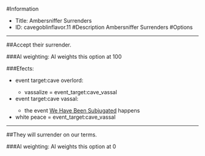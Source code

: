 #Information
 - Title: Ambersniffer Surrenders
 - ID: cavegoblinflavor.11
#Description
Ambersniffer Surrenders
#Options

___
##Accept their surrender.

###AI weighting:
AI weights this option at 100


###Efects:<ul><li>event target:cave overlord:</li><ul><li>vassalize = event_target:cave_vassal</li></ul><li>event target:cave vassal:</li><ul><li>the event [We Have Been Subjugated](../events/we_have_been_subjugated.md) happens</li></ul><li>white peace = event_target:cave_vassal</li></ul>

___
##They will surrender on our terms.

###AI weighting:
AI weights this option at 0

